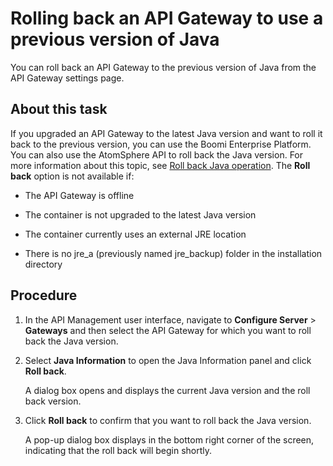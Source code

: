 # Rolling back an API Gateway to use a previous version of Java 

<head>
  <meta name="guidename" content="API Management"/>
  <meta name="context" content="GUID-5d167021-39e6-41e5-8b6c-d4272628f8d0"/>
</head>


You can roll back an API Gateway to the previous version of Java from the API Gateway settings page.

## About this task

If you upgraded an API Gateway to the latest Java version and want to roll it back to the previous version, you can use the Boomi Enterprise Platform. You can also use the AtomSphere API to roll back the Java version. For more information about this topic, see [Roll back Java operation](https://developer.boomi.com/api/platformapi#tag/JavaRollback). The **Roll back** option is not available if:

-   The API Gateway is offline

-   The container is not upgraded to the latest Java version

-   The container currently uses an external JRE location

-   There is no jre_a (previously named jre_backup) folder in the installation directory

## Procedure

1.  In the API Management user interface, navigate to **Configure Server** \> **Gateways** and then select the API Gateway for which you want to roll back the Java version.

2.  Select **Java Information** to open the Java Information panel and click **Roll back**.

    A dialog box opens and displays the current Java version and the roll back version.

3.  Click **Roll back** to confirm that you want to roll back the Java version.

    A pop-up dialog box displays in the bottom right corner of the screen, indicating that the roll back will begin shortly.